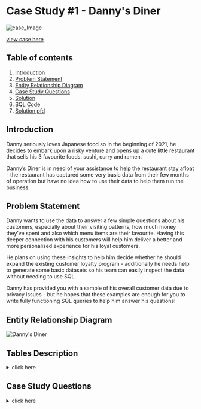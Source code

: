 
# Case Study #1 - Danny's Diner

![case_Image](https://user-images.githubusercontent.com/73290269/206282589-7d51781c-23d2-4a63-bed1-6d43b2d9133f.png)

[view case here](https://8weeksqlchallenge.com/case-study-1/)

## Table of contents

1. [Introduction](#introduction)
2. [Problem Statement](#problemstatement)
3. [Entity Relationship Diagram](#entityrelationshipdiagram)
4. [Case Study Questions](#casestudyquestions)
5. [Solution](https://github.com/Haazem/8-Week-SQL-Challenge-/blob/main/Case%20Study%20%231%20-%20Danny's%20Diner/Solution.md)
6. [SQL Code](https://github.com/Haazem/8-Week-SQL-Challenge-/tree/main/Case%20Study%20%231%20-%20Danny's%20Diner/SQL%20Code)
7. [Solution pfd](https://github.com/Haazem/8-Week-SQL-Challenge-/tree/main/Case%20Study%20%231%20-%20Danny's%20Diner/Solution_pdf)

## Introduction  <a name="introduction"></a>

Danny seriously loves Japanese food so in the beginning of 2021, he decides to embark upon a risky venture and opens up a cute little restaurant that sells his 3 favourite foods: sushi, curry and ramen.

Danny’s Diner is in need of your assistance to help the restaurant stay afloat - the restaurant has captured some very basic data from their few months of operation but have no idea how to use their data to help them run the business.
  
</details>


## Problem Statement <a name="problemstatement"></a>

Danny wants to use the data to answer a few simple questions about his customers, especially about their visiting patterns, how much money they’ve spent and also which menu items are their favourite. Having this deeper connection with his customers will help him deliver a better and more personalised experience for his loyal customers.

He plans on using these insights to help him decide whether he should expand the existing customer loyalty program - additionally he needs help to generate some basic datasets so his team can easily inspect the data without needing to use SQL.

Danny has provided you with a sample of his overall customer data due to privacy issues - but he hopes that these examples are enough for you to write fully functioning SQL queries to help him answer his questions!
</details>


## Entity Relationship Diagram <a name="entityrelationshipdiagram"></a>

![Danny's Diner](https://user-images.githubusercontent.com/73290269/206284444-242e3dbe-c0dd-4dff-8aa4-7a56ae2c01ca.png)
  
 ## Tables Description
 
 
<details>
<summary> click here </summary>
<br>

### Table 1: sales
The sales table captures all customer_id level purchases with an corresponding order_date and product_id information for when and what menu items were ordered.

### Table 2: menu
The menu table maps the product_id to the actual product_name and price of each menu item.

### Table 3: members
The final members table captures the join_date when a customer_id joined the beta version of the Danny’s Diner loyalty program.

</details>

  





## Case Study Questions <a name="casestudyquestions"></a>


<details>
<summary> click here </summary>
<br>
  
* What is the total amount each customer spent at the restaurant?
  
* How many days has each customer visited the restaurant?
  
* What was the first item from the menu purchased by each customer?
  
* What is the most purchased item on the menu and how many times was it purchased by all customers?
  
* Which item was the most popular for each customer?
  
* Which item was purchased first by the customer after they became a member?
  
* Which item was purchased just before the customer became a member?
  
* What is the total items and amount spent for each member before they became a member?
  
* If each $1 spent equates to 10 points and sushi has a 2x points multiplier - how many points would each customer have?
  
* In the first week after a customer joins the program (including their join date) they earn 2x points on all items, not just sushi - how many points do customer A and B have at the end of January?
  
</details>







